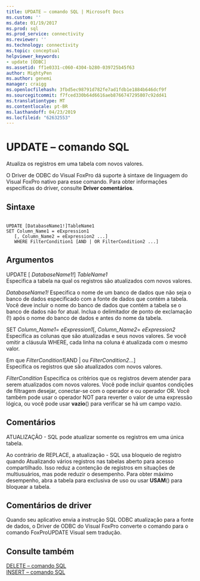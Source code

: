 ```yaml
---
title: UPDATE – comando SQL | Microsoft Docs
ms.custom: ''
ms.date: 01/19/2017
ms.prod: sql
ms.prod_service: connectivity
ms.reviewer: ''
ms.technology: connectivity
ms.topic: conceptual
helpviewer_keywords:
- update [ODBC]
ms.assetid: ff1e0331-c060-4304-b280-039725b45f63
author: MightyPen
ms.author: genemi
manager: craigg
ms.openlocfilehash: 3fbd5ec98791d782fe7ad1fdb1e1884b646dcf9f
ms.sourcegitcommit: f7fced330b64d6616aeb8766747295807c92dd41
ms.translationtype: MT
ms.contentlocale: pt-BR
ms.lasthandoff: 04/23/2019
ms.locfileid: "62632553"
---
```

# <a name="update---sql-command"></a>UPDATE – comando SQL
Atualiza os registros em uma tabela com novos valores.  
  
 O Driver de ODBC do Visual FoxPro dá suporte à sintaxe de linguagem do Visual FoxPro nativo para esse comando. Para obter informações específicas do driver, consulte **Driver comentários**.  
  
## <a name="syntax"></a>Sintaxe  
  
```  
  
UPDATE [DatabaseName1!]TableName1  
SET Column_Name1 = eExpression1  
   [, Column_Name2 = eExpression2 ...]  
   WHERE FilterCondition1 [AND | OR FilterCondition2 ...]  
```  
  
## <a name="arguments"></a>Argumentos  
 UPDATE [ *DatabaseName1!*] *TableName1*  
 Especifica a tabela na qual os registros são atualizados com novos valores.  
  
 *DatabaseName1!* Especifica o nome de um banco de dados que não seja o banco de dados especificado com a fonte de dados que contém a tabela. Você deve incluir o nome do banco de dados que contém a tabela se o banco de dados não for atual. Inclua o delimitador de ponto de exclamação (!) após o nome do banco de dados e antes do nome da tabela.  
  
 SET *Column_Name1*= *eExpression1*[, *Column_Name2*= *eExpression2*  
 Especifica as colunas que são atualizadas e seus novos valores. Se você omitir a cláusula WHERE, cada linha na coluna é atualizada com o mesmo valor.  
  
 Em que *FilterCondition1*[AND &#124; ou *FilterCondition2*...]  
 Especifica os registros que são atualizados com novos valores.  
  
 *FilterCondition* Especifica os critérios que os registros devem atender para serem atualizados com novos valores. Você pode incluir quantos condições de filtragem desejar, conectar-se com o operador e ou operador OR. Você também pode usar o operador NOT para reverter o valor de uma expressão lógica, ou você pode usar **vazio**() para verificar se há um campo vazio.  
  
## <a name="remarks"></a>Comentários  
 ATUALIZAÇÃO - SQL pode atualizar somente os registros em uma única tabela.  
  
 Ao contrário de REPLACE, a atualização - SQL usa bloqueio de registro quando Atualizando vários registros nas tabelas aberto para acesso compartilhado. Isso reduz a contenção de registros em situações de multiusuários, mas pode reduzir o desempenho. Para obter máximo desempenho, abra a tabela para exclusiva de uso ou usar **USAM**() para bloquear a tabela.  
  
## <a name="driver-remarks"></a>Comentários de driver  
 Quando seu aplicativo envia a instrução SQL ODBC atualização para a fonte de dados, o Driver de ODBC do Visual FoxPro converte o comando para o comando FoxProUPDATE Visual sem tradução.  
  
## <a name="see-also"></a>Consulte também  
 [DELETE – comando SQL](../../odbc/microsoft/delete-sql-command.md)   
 [INSERT – comando SQL](../../odbc/microsoft/insert-sql-command.md)
